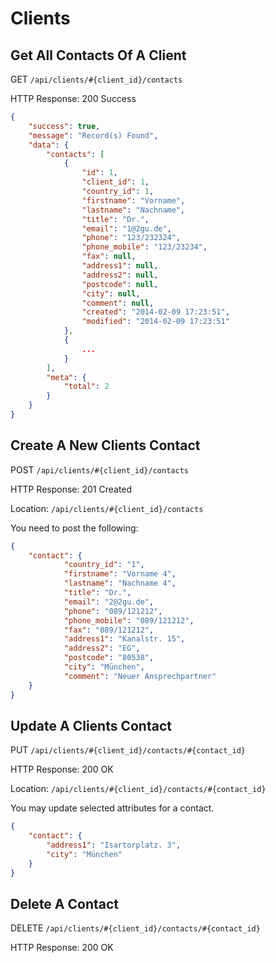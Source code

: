 # Clients

## Get All Contacts Of A Client

GET `/api/clients/#{client_id}/contacts`

HTTP Response: 200 Success

```json
{
    "success": true,
    "message": "Record(s) Found",
    "data": {
        "contacts": [
            {
                "id": 1,
                "client_id": 1,
                "country_id": 1,
                "firstname": "Vorname",
                "lastname": "Nachname",
                "title": "Dr.",
                "email": "1@2gu.de",
                "phone": "123/232324",
                "phone_mobile": "123/23234",
                "fax": null,
                "address1": null,
                "address2": null,
                "postcode": null,
                "city": null,
                "comment": null,
                "created": "2014-02-09 17:23:51",
                "modified": "2014-02-09 17:23:51"
            },
            {
                ...
            }
        ],
        "meta": {
            "total": 2
        }
    }
}
```

## Create A New Clients Contact

POST `/api/clients/#{client_id}/contacts`

HTTP Response: 201 Created

Location: `/api/clients/#{client_id}/contacts`

You need to post the following:

```json
{
    "contact": {
            "country_id": "1",
            "firstname": "Vorname 4",
            "lastname": "Nachname 4",
            "title": "Dr.",
            "email": "2@2gu.de",
            "phone": "089/121212",
            "phone_mobile": "089/121212",
            "fax": "089/121212",
            "address1": "Kanalstr. 15",
            "address2": "EG",
            "postcode": "80538",
            "city": "München",
            "comment": "Neuer Ansprechpartner"
    }
}
```

## Update A Clients Contact

PUT `/api/clients/#{client_id}/contacts/#{contact_id}`

HTTP Response: 200 OK

Location: `/api/clients/#{client_id}/contacts/#{contact_id}`

You may update selected attributes for a contact.

```json
{
    "contact": {
        "address1": "Isartorplatz. 3",
        "city": "München"
    }
}
```

## Delete A Contact

DELETE `/api/clients/#{client_id}/contacts/#{contact_id}`

HTTP Response: 200 OK
